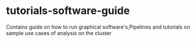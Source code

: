 # tutorials-software-guide
Contains guide on how to run graphical software's,Pipelines and tutorials on sample use cases of analysis on the cluster
